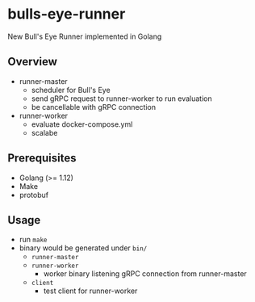 # bulls-eye-runner
New Bull's Eye Runner implemented in Golang

## Overview
- runner-master
  - scheduler for Bull's Eye
  - send gRPC request to runner-worker to run evaluation
  - be cancellable with gRPC connection
- runner-worker
  - evaluate docker-compose.yml
  - scalabe

## Prerequisites
- Golang (>= 1.12)
- Make
- protobuf

## Usage
- run `make`
- binary would be generated under `bin/`
  - `runner-master`
  - `runner-worker`
    - worker binary listening gRPC connection from runner-master
  - `client`
    - test client for runner-worker
